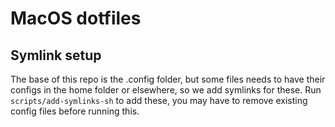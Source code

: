 # MacOS dotfiles

## Symlink setup
The base of this repo is the .config folder, but some files needs to have their configs in the home folder or elsewhere, so we add symlinks for these. Run ```scripts/add-symlinks-sh``` to add these, you may have to remove existing config files before running this. 

